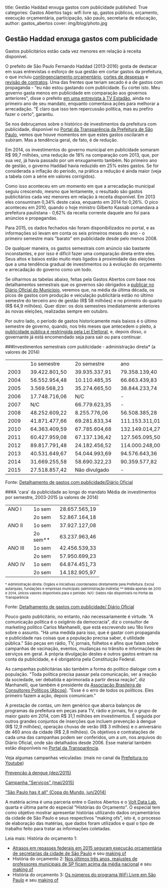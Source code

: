 title: Gestão Haddad enxuga gastos com publicidade
published: True
categories: Gastos Abertos
tags: wifi livre sp, gastos públicos, orçamento, execução orçamentária, participação, são paulo, secretaria de educação,
author: gastos_abertos
cover: img/blog/photo.jpg

## Gestão Haddad enxuga gastos com publicidade
Gastos publicitários estão cada vez menores em relação à receita disponível.

O prefeito de São Paulo Fernando Haddad (2013-2016) gosta de destacar em suas entrevistas o esforço de sua gestão em cortar gastos da prefeitura, o que incluiu <a href="http://www.valor.com.br/politica/3876262/haddad-contingencia-185-do-orcamento-e-congela-investimentos-em-sp" target="_blank">contingenciamento orçamentário</a>, <a href="http://www1.folha.uol.com.br/cotidiano/2013/02/1236844-haddad-determina-corte-de-despesas-de-ao-menos-20-em-sao-paulo.shtml" target="_blank">cortes de despesas</a> e <a href="http://www.camara.sp.gov.br/blog/prefeitura-economizou-r-500-milhoes-com-revisao-de-contratos/" target="_blank">revisão de contratos</a>. Uma das frentes que teriam secado é a de gastos com propaganda - "eu não estou gastando com publicidade. Eu cortei isto. Meu governo gasta menos em publicidade em comparação aos governos anteriores", disse o prefeito <a href="https://www.youtube.com/watch?v=Tjied1Dp33o&feature=youtu.be&t=965" target="_blank">em uma entrevista à TV Estadão</a>, ainda no primeiro ano de seu mandato, enquanto comentava ações para melhorar a arrecadação. "É claro que isso tem repercussão política, mas eu prefiro fazer o certo", garantiu.

Se nos debruçamos sobre o histórico de investimentos da prefeitura com publicidade, disponível no <a href="http://transparencia.prefeitura.sp.gov.br/administracao/Paginas/Investimentos-em-Publicidade.aspx" target="_blank">Portal da Transparência da Prefeitura de São Paulo</a>, vemos que houve momentos em que estes gastos oscilaram e subiram. Mas a tendência geral, de fato, é de redução.

Em 2014, os investimentos do governo municipal em publicidade somaram R$ 99,7 milhões, uma redução de 18% na comparação com 2013, que, por sua vez, já havia passado por um enxugamento também. No primeiro ano de gestão, o governo Haddad havia reduzido em 25% estes gastos. Se for considerada a inflação do período, na prática a redução é ainda maior (veja a tabela com a série em valores corrigidos).

Como isso aconteceu em um momento em que a arrecadação municipal seguiu crescendo, mesmo que lentamente, o resultado são gastos publicitários cada vez menores em relação à receita disponível. Em 2013 eles consumiram 0,34% deste caixa, enquanto em 2014 foi 0,26%. O pico aconteceu em 2010, quando o hoje ministro Gilberto Kassab comandava a prefeitura paulistana - 0,62% da receita corrente daquele ano foi para anúncios e propagandas.

<div id='highcharts-omaqer'><script src='//cloud.highcharts.com/inject/omaqer' defer='defer'></script></div>


<div id='highcharts-ihipeg'><script src='//cloud.highcharts.com/inject/ihipeg' defer='defer'></script></div>


Para 2015, os dados fechados não foram disponibilizados no portal, e as informações só levam em conta os seis primeiros meses do ano - o primeiro semestre mais "barato" em publicidade desde pelo menos 2008.

De qualquer maneira, os gastos semestrais com anúncio são bastante inconstantes, e por isso é difícil fazer uma comparação direta entre eles. Seus altos e baixos estão muito mais ligados à proximidade das eleições que a uma tendência gradual de investimentos ou à evolução do orçamento e arrecadação do governo como um todo.

Se olharmos as tabelas abaixo, feitas pela Gastos Abertos com base nos detalhamentos semestrais que os governos são obrigados a <a href="http://transparencia.prefeitura.sp.gov.br/administracao/Paginas/Investimentos-publicados-DO.aspx" target="_blank">publicar no Diário Oficial do Município</a>, veremos que, na média da última década, os picos de gastos com produção e veiculação publicitária estão no último semestre do terceiro ano de gestão (R$ 58 milhões) e no primeiro do quarto (R$ 64,9 milhões). Quer dizer: os dois semestres imediatamente anteriores às novas eleições, realizadas sempre em outubro.

Por outro lado, o período de gastos historicamente mais baixos é o último semestre de governo, quando, nos três meses que antecedem o pleito, a <a href="http://eleitoral.mpf.mp.br/servicos" target="_blank">publicidade pública é restringida pela Lei Eleitoral</a>, e, depois disso, o governante já está encomendado seja para sair ou para continuar.



###Investimentos semestrais com publicidade - administração direta*
(a valores de 2014)


<div dir="ltr">
  <table>
    <colgroup>
      <col width="80">
      <col width="148">
      <col width="153">
      <col width="138">
    </colgroup>
    <tr>
      <td></td>
      <td>1o semestre</td>
      <td>2o semestre</td>
      <td>ano</td>
    </tr>
    <tr>
      <td>2003</td>
      <td>39.422.801,50</td>
      <td>39.935.337,91</td>
      <td>79.358.139,40</td>
    </tr>
    <tr>
      <td>2004</td>
      <td>56.552.954,48</td>
      <td>10.110.485,35</td>
      <td>66.663.439,83</td>
    </tr>
    <tr>
      <td>2005</td>
      <td>3.569.568,23</td>
      <td>35.274.665,50</td>
      <td>38.844.233,74</td>
    </tr>
    <tr>
      <td>2006</td>
      <td>17.748.716,06</td>
      <td>N/C</td>
      <td>-</td>
    </tr>
    <tr>
      <td>2007</td>
      <td>N/C</td>
      <td>66.779.623,35</td>
      <td>-</td>
    </tr>
    <tr>
      <td>2008</td>
      <td>48.252.609,22</td>
      <td>8.255.776,06</td>
      <td>56.508.385,28</td>
    </tr>
    <tr>
      <td>2009</td>
      <td>41.871.477,66</td>
      <td>69.281.833,34</td>
      <td>111.153.311,01</td>
    </tr>
    <tr>
      <td>2010</td>
      <td>64.363.409,59</td>
      <td>67.785.604,68</td>
      <td>132.149.014,27</td>
    </tr>
    <tr>
      <td>2011</td>
      <td>60.427.959,08</td>
      <td>67.137.136,42</td>
      <td>127.565.095,50</td>
    </tr>
    <tr>
      <td>2012</td>
      <td>89.817.791,48</td>
      <td>24.182.456,52</td>
      <td>114.000.248,00</td>
    </tr>
    <tr>
      <td>2013</td>
      <td>40.531.649,67</td>
      <td>54.044.993,69</td>
      <td>94.576.643,36</td>
    </tr>
    <tr>
      <td>2014</td>
      <td>31.669.255,58</td>
      <td>58.690.322,23</td>
      <td>90.359.577,82</td>
    </tr>
    <tr>
      <td>2015</td>
      <td>27.518.857,42</td>
      <td>Não divulgado</td>
      <td>-</td>
    </tr>
  </table>
</div>

Fonte:
<a href="http://transparencia.prefeitura.sp.gov.br/administracao/Paginas/Investimentos-publicados-DO.aspx" target="_blank">Detalhamento de gastos com publicidade/Diário Oficial</a>


###A 'cara' da publicidade ao longo do mandato
Média de investimentos por semestre, 2003-2015
(a valores de 2014)

<div dir="ltr">
  <table>
    <colgroup>
      <col width="82">
      <col width="84">
      <col width="135">
    </colgroup>
    <tr>
      <td>ANO I</td>
      <td>1o sem</td>
      <td>28.657.565,19</td>
    </tr>
    <tr>
      <td></td>
      <td>2o sem</td>
      <td>52.867.164,18</td>
    </tr>
    <tr>
      <td>ANO II</td>
      <td>1o sem</td>
      <td>37.927.127,08</td>
    </tr>
    <tr>
      <td></td>
      <td>2o sem**</td>
      <td>63.237.963,46</td>
    </tr>
    <tr>
      <td>ANO III</td>
      <td>1o sem</td>
      <td>42.456.539,33</td>
    </tr>
    <tr>
      <td></td>
      <td>2o sem</td>
      <td>57.950.699,23</td>
    </tr>
    <tr>
      <td>ANO IV</td>
      <td>1o sem</td>
      <td>64.874.451,73</td>
    </tr>
    <tr>
      <td></td>
      <td>2o sem</td>
      <td>14.182.905,97</td>
    </tr>
  </table>
</div>

<span style="font-size:11px">* Administração direta: Órgãos e iniciativas coordenados diretamente pela Prefeitura. Exclui autarquias, fundações e empresas municipais (administração indireta)
** Média apenas de 2010 e 2014, únicos valores disponíveis para o período.
N/C: Dados não disponíveis no Portal da Transparência

Fonte:
<a href="http://transparencia.prefeitura.sp.gov.br/administracao/Paginas/Investimentos-publicados-DO.aspx" target="_blank">Detalhamento de gastos com publicidade/ Diário Oficial</a></span>


Pouco gasto publicitário, no entanto, não necessariamente é virtude. "A comunicação política é o oxigênio da democracia", diz o consultor de marketing político Carlos Manhanelli, que está escrevendo seu 18o livro sobre o assunto. "Há uma medida para isso, que é gastar com propaganda e publicidade nas coisas que a população precisa saber, é utilidade pública." São peças em rádio, TV, jornais, folhetos e afins que falam sobre campanhas de vacinação, eventos, mudanças no trânsito e informações de serviços em geral. A própria divulgação destes e outros gastos entram na conta da publicidade, e é obrigatória pela Constituição Federal.

As campanhas publicitárias são também a forma do político dialogar com a população. "Toda política precisa passar pela comunicação, ver a reação da sociedade, ser debatida e aprimorada a partir dessa reação", diz Manhanelli, que também é presidente da <a href="http://www.abcop.com.br/a/index.asp" target="_blank">Associação Brasileira de Consultores Políticos (Abcop)</a>. "Esse é o erro de todos os políticos. Eles primeiro fazem a ação, depois comunicam."

A prestação de contas, um item genérico que abarca balanços de programas da prefeitura em peças para TV, rádio e jornais, foi o grupo de maior gasto em 2014, com R$ 31,1 milhões em investimentos. É seguida por outros grandes conjuntos de inserções que incluem prevenção à dengue (R$ 12,9 milhões), operação chuvas de verão (R$ 3 milhões) e o aniversário de 460 anos da cidade (R$ 2,8 milhões). Os objetivos e contratações de cada uma das campanhas podem ser conferidos, um a um, nos arquivos do Diário Oficial, onde são detalhados desde 2006. Esse material também estão disponíveis no <a href="http://transparencia.prefeitura.sp.gov.br/administracao/Paginas/Investimentos-publicados-DO.aspx" target="_blank">Portal da Transparência</a>.



Veja algumas campanhas veiculadas:
(mais no canal da <a href="https://www.youtube.com/user/prefeiturasaopaulo" target="_blank">Prefeitura no Youtube</a>)

<a href="https://youtu.be/3w1MSqvFKSE?list=PLwqBh5JEu72yc56GfnhJ7Xw4ftyFcGHe4" target="_blank">Prevenção à dengue (dez/2015)</a>

<a href="https://youtu.be/uTDZbUQXJwc?list=PLwqBh5JEu72yc56GfnhJ7Xw4ftyFcGHe4" target="_blank">Campanha "Serviços" (mai/2015)</a>

<a href="https://www.youtube.com/watch?v=gkHBTco24rE&list=PLwqBh5JEu72wKR2K2KSX2sOJ0RlwqK-ht&index=1" target="_blank">"São Paulo has it all" (Copa do Mundo, jun/2014)</a>


A matéria acima é uma parceria entre o Gastos Abertos e o <a href="http://www.voltdata.info/" target="_blank">Volt Data Lab</a>, quarta e última parte do especial "Histórias do Orçamento". O especial tem como objetivo mostrar apresentar histórias utilizando dados orçamentários da cidade de São Paulo e seus respectivos "making ofs", isto é, o processo de elaboração das matérias, que dados foram utilizados e qual o tipo de trabalho feito para tratar as informações coletadas.

Leia mais:
História do orçamento 1:
- <a href="http://gastosabertos.org/historia/2016/3/9/atrasos_em_repasses_seguram_execucao_orcamentaria_de_secretarias_paulistas/" target="_blank">Atrasos em repasses federais em 2015 seguram execução orçamentária de secretarias da cidade de São Paulo</a> e seu <a href="http://gastosabertos.org/historia/2016/3/15/making-of-atrasos_em_repasses_seguram_execucao_orcamentaria_de_secretarias_paulistas/" target="_blank">making of</a>
- História do orçamento 2: <a href="http://gastosabertos.org/historia/2016/3/22/reajustes_de_professores_municipais_de_sp_ficam_acima_da_media_nacional">Nos últimos três anos, reajustes de professores municipais de SP ficam acima da média nacional</a> e seu <a href="http://gastosabertos.org/historia/2016/3/23/making_of_reajustes_de_professores_municipais_de_sp_ficam_acima_da_media_nacional" target="_blank">making of</a>
- História do orçamento 3: <a href="http://gastosabertos.org/historia/2016/4/05/os_numeros_do_programa_wifi_livre_em_sp">Os números do programa WiFi Livre em São Paulo</a> e seu <a href="http://gastosabertos.org/historia/2016/4/06/making_of_os_numeros_do_programa_wifi_livre_em_sp" target="_blank">making of</a>